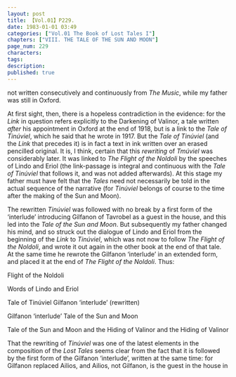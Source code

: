 ```yaml
---
layout: post
title: 【Vol.01】P229.
date: 1983-01-01 03:49
categories: ["Vol.01 The Book of Lost Tales I"]
chapters: ["VIII. THE TALE OF THE SUN AND MOON"]
page_num: 229
characters: 
tags: 
description: 
published: true
---
```


<p style="text-indent: 0;">
not written consecutively and continuously from <I>The Music</I>, while my father was still in Oxford.
</p>

At first sight, then, there is a hopeless contradiction in the evidence: for the <I>Link</I> in question refers explicitly to the Darkening of Valinor, a tale written <I>after</I> his appointment in Oxford at the end of 1918, but is a link to the <I>Tale of Tinúviel</I>, which he said that he wrote in 1917. But the <I>Tale of Tinúviel</I> (and the <I>Link</I> that precedes it) is in fact a text in ink written over an erased pencilled original. It is, I think, certain that this <I>rewriting</I> of <I>Tmúviel</I> was considerably later. It was linked to <I>The Flight of the Noldoli</I> by the speeches of Lindo and Eriol (the link-passage is integral and continuous with the <I>Tale of Tinúviel</I> that follows it, and was not added afterwards). At this stage my father must have felt that the <I>Tales</I> need not necessarily be told in the actual sequence of the narrative (for <I>Tinúviel</I> belongs of course to the time after the making of the Sun and Moon).

The rewritten <I>Tinúviel</I> was followed with no break by a first form of the ‘interlude’ introducing Gilfanon of Tavrobel as a guest in the house, and this led into the <I>Tale of the Sun and Moon</I>. But subsequently my father changed his mind, and so struck out the dialogue of Lindo and Eriol from the beginning of the <I>Link</I> to <I>Tinúviel</I>, which was not now to follow <I>The Flight of the Noldoli</I>, and wrote it out again in the other book at the end of that tale. At the same time he rewrote the Gilfanon ‘interlude’ in an extended form, and placed it at the end of <I>The Flight of the Noldoli</I>. Thus:

Flight of the Noldoli

Words of Lindo and Eriol

Tale of Tinúviel Gilfanon ‘interlude’ (rewritten)

Gilfanon ‘interlude’ Tale of the Sun and Moon

Tale of the Sun and Moon and the Hiding of Valinor and the Hiding of Valinor

That the rewriting of <I>Tinúviel</I> was one of the latest elements in the composition of the <I>Lost Tales</I> seems clear from the fact that it is followed by the first form of the Gilfanon ‘interlude’, written at the same time: for Gilfanon replaced Ailios, and Ailios, not Gilfanon, is the guest in the house in


